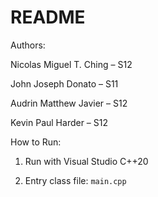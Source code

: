 # README

Authors:

Nicolas Miguel T. Ching – S12

John Joseph Donato – S11

Audrin Matthew Javier – S12

Kevin Paul Harder – S12

How to Run:

1. Run with Visual Studio C++20

2. Entry class file: `main.cpp`
